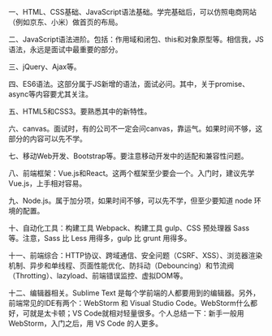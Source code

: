 一、HTML、CSS基础、JavaScript语法基础。学完基础后，可以仿照电商网站（例如京东、小米）做首页的布局。

二、JavaScript语法进阶。包括：作用域和闭包、this和对象原型等。相信我，JS语法，永远是面试中最重要的部分。

三、jQuery、Ajax等。

四、ES6语法。这部分属于JS新增的语法，面试必问。其中，关于promise、async等内容要尤其关注。

五、HTML5和CSS3。要熟悉其中的新特性。

六、canvas。面试时，有的公司不一定会问canvas，靠运气。如果时间不够，这部分的内容可以先不学。

七、移动Web开发、Bootstrap等。要注意移动开发中的适配和兼容性问题。

八、前端框架：Vue.js和React。这两个框架至少要会一个。入门时，建议先学Vue.js，上手相对容易。

九、Node.js。属于加分项，如果时间不够，可以先不学，但至少要知道 node 环境的配置。

十、自动化工具：构建工具 Webpack、构建工具 gulp、CSS 预处理器 Sass 等。注意，Sass 比 Less 用得多，gulp 比 grunt 用得多。

十一、前端综合：HTTP协议、跨域通信、安全问题（CSRF、XSS）、浏览器渲染机制、异步和单线程、页面性能优化、防抖动（Debouncing）和节流阀（Throtting）、lazyload、前端错误监控、虚拟DOM等。

十二、编辑器相关。Sublime Text 是每个学前端的人都要用到的编辑器。另外，前端常见的IDE有两个：WebStorm 和 Visual Studio Code。WebStorm什么都好，可就是太卡顿；VS Code就相对轻量很多。个人总结一下：新手一般用 WebStorm，入门之后，用 VS Code 的人更多。